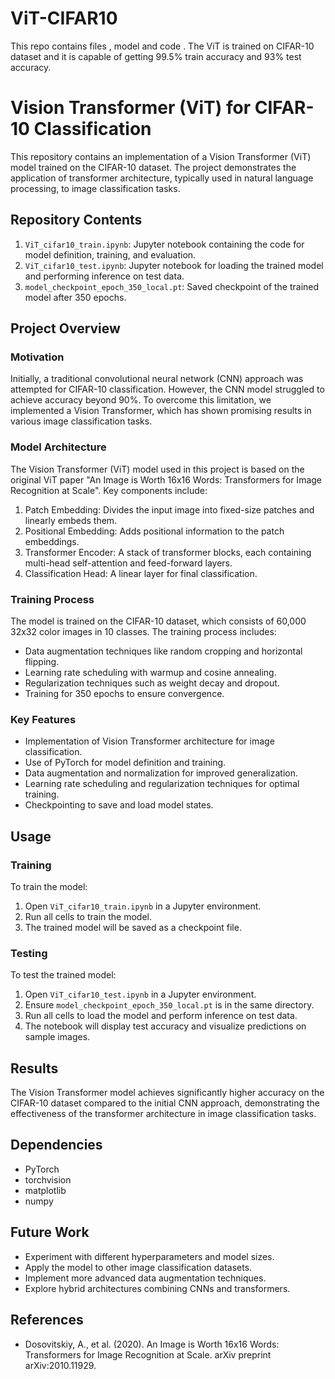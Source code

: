 # ViT-CIFAR10
This repo contains files , model and code . The ViT is trained on CIFAR-10 dataset and it is capable of getting 99.5% train accuracy and 93% test accuracy.

# Vision Transformer (ViT) for CIFAR-10 Classification

This repository contains an implementation of a Vision Transformer (ViT) model trained on the CIFAR-10 dataset. The project demonstrates the application of transformer architecture, typically used in natural language processing, to image classification tasks.

## Repository Contents

1. `ViT_cifar10_train.ipynb`: Jupyter notebook containing the code for model definition, training, and evaluation.
2. `ViT_cifar10_test.ipynb`: Jupyter notebook for loading the trained model and performing inference on test data.
3. `model_checkpoint_epoch_350_local.pt`: Saved checkpoint of the trained model after 350 epochs.

## Project Overview

### Motivation

Initially, a traditional convolutional neural network (CNN) approach was attempted for CIFAR-10 classification. However, the CNN model struggled to achieve accuracy beyond 90%. To overcome this limitation, we implemented a Vision Transformer, which has shown promising results in various image classification tasks.

### Model Architecture

The Vision Transformer (ViT) model used in this project is based on the original ViT paper "An Image is Worth 16x16 Words: Transformers for Image Recognition at Scale". Key components include:

1. Patch Embedding: Divides the input image into fixed-size patches and linearly embeds them.
2. Positional Embedding: Adds positional information to the patch embeddings.
3. Transformer Encoder: A stack of transformer blocks, each containing multi-head self-attention and feed-forward layers.
4. Classification Head: A linear layer for final classification.

### Training Process

The model is trained on the CIFAR-10 dataset, which consists of 60,000 32x32 color images in 10 classes. The training process includes:

- Data augmentation techniques like random cropping and horizontal flipping.
- Learning rate scheduling with warmup and cosine annealing.
- Regularization techniques such as weight decay and dropout.
- Training for 350 epochs to ensure convergence.

### Key Features

- Implementation of Vision Transformer architecture for image classification.
- Use of PyTorch for model definition and training.
- Data augmentation and normalization for improved generalization.
- Learning rate scheduling and regularization techniques for optimal training.
- Checkpointing to save and load model states.

## Usage

### Training

To train the model:

1. Open `ViT_cifar10_train.ipynb` in a Jupyter environment.
2. Run all cells to train the model.
3. The trained model will be saved as a checkpoint file.

### Testing

To test the trained model:

1. Open `ViT_cifar10_test.ipynb` in a Jupyter environment.
2. Ensure `model_checkpoint_epoch_350_local.pt` is in the same directory.
3. Run all cells to load the model and perform inference on test data.
4. The notebook will display test accuracy and visualize predictions on sample images.

## Results

The Vision Transformer model achieves significantly higher accuracy on the CIFAR-10 dataset compared to the initial CNN approach, demonstrating the effectiveness of the transformer architecture in image classification tasks.

## Dependencies

- PyTorch
- torchvision
- matplotlib
- numpy

## Future Work

- Experiment with different hyperparameters and model sizes.
- Apply the model to other image classification datasets.
- Implement more advanced data augmentation techniques.
- Explore hybrid architectures combining CNNs and transformers.

## References

- Dosovitskiy, A., et al. (2020). An Image is Worth 16x16 Words: Transformers for Image Recognition at Scale. arXiv preprint arXiv:2010.11929.
